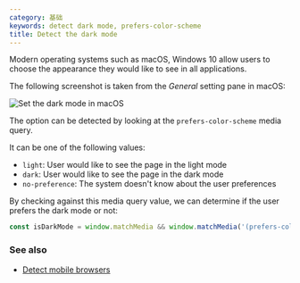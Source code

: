 ```yaml
---
category: 基础
keywords: detect dark mode, prefers-color-scheme
title: Detect the dark mode
---
```


Modern operating systems such as macOS, Windows 10 allow users to choose the appearance they would like to see in all applications.

The following screenshot is taken from the _General_ setting pane in macOS:

![Set the dark mode in macOS](/assets/appearance-setting.png)

The option can be detected by looking at the `prefers-color-scheme` media query.

It can be one of the following values:

-   `light`: User would like to see the page in the light mode
-   `dark`: User would like to see the page in the dark mode
-   `no-preference`: The system doesn't know about the user preferences

By checking against this media query value, we can determine if the user prefers the dark mode or not:

```js
const isDarkMode = window.matchMedia && window.matchMedia('(prefers-color-scheme: dark)').matches;
```

### See also

-   [Detect mobile browsers](/detect-mobile-browsers)
